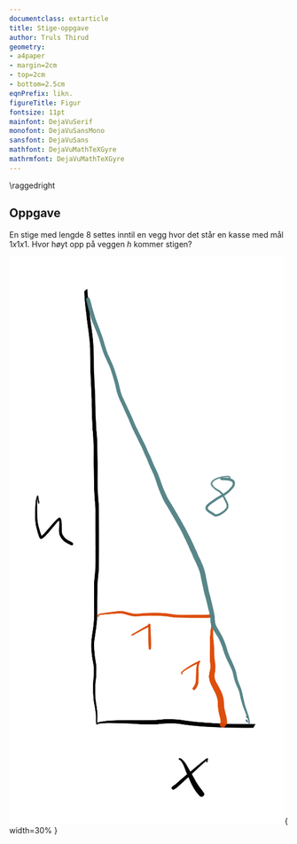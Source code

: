 ```yaml
---
documentclass: extarticle
title: Stige-oppgave
author: Truls Thirud
geometry: 
- a4paper
- margin=2cm
- top=2cm
- bottom=2.5cm
eqnPrefix: likn.
figureTitle: Figur
fontsize: 11pt
mainfont: DejaVuSerif
monofont: DejaVuSansMono
sansfont: DejaVuSans
mathfont: DejaVuMathTeXGyre
mathrmfont: DejaVuMathTeXGyre
---
```

\raggedright

## Oppgave

En stige med lengde $8$ settes inntil en vegg hvor det står en kasse med mål $1 x 1 x 1$. Hvor høyt opp på veggen $h$ kommer stigen?

![Stige mot vegg](stige8-3.png){ width=30% }
